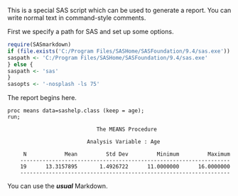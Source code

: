 This is a special SAS script which can be used to generate a report.
  You can write normal text in command-style comments.

  First we specify a path for SAS and set up some options.
  


```r
require(SASmarkdown)
if (file.exists('C:/Program Files/SASHome/SASFoundation/9.4/sas.exe')) {
saspath <- 'C:/Program Files/SASHome/SASFoundation/9.4/sas.exe'
} else {
saspath <- 'sas'
}
sasopts <- '-nosplash -ls 75'
```

The report begins here.


```sas
proc means data=sashelp.class (keep = age);
run;
```

```
                            The MEANS Procedure

                         Analysis Variable : Age 
 
     N            Mean         Std Dev         Minimum         Maximum
    ------------------------------------------------------------------
    19      13.3157895       1.4926722      11.0000000      16.0000000
    ------------------------------------------------------------------
```

You can use the ***usual*** Markdown.
